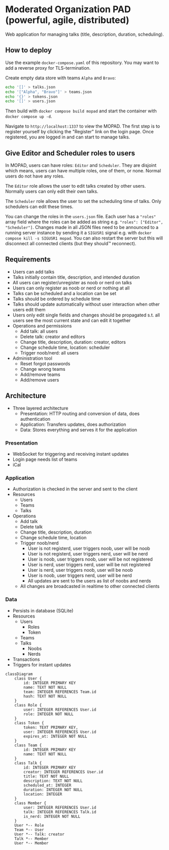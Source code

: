 # Moderated Organization PAD (powerful, agile, distributed)

Web application for managing talks (title, description, duration, scheduling).

## How to deploy

Use the example `docker-compose.yaml` of this repository.
You may want to add a reverse proxy for TLS-termination.

Create empty data store with teams `Alpha` and `Bravo`:

```bash
echo '[]' > talks.json
echo '["Alpha", "Bravo"]' > teams.json
echo '{}' > tokens.json
echo '[]' > users.json
```

Then build with `docker compose build mopad` and start the container with `docker compose up -d`.

Navigate to `http://localhost:1337` to view the MOPAD.
The first step is to register yourself by clicking the "Register" link on the login page.
Once registered, you are logged in and can start to manage talks.

## Give Editor and Scheduler roles to users

In MOPAD, users can have roles: `Editor` and `Scheduler`.
They are disjoint which means, users can have multiple roles, one of them, or none.
Normal users do not have any roles.

The `Editor` role allows the user to edit talks created by other users.
Normally users can only edit their own talks.

The `Scheduler` role allows the user to set the scheduling time of talks.
Only schedulers can edit these times.

You can change the roles in the `users.json` file.
Each user has a `"roles"` array field where the roles can be added as string e.g. `"roles": ["Editor", "Scheduler"]`.
Changes made in all JSON files need to be announced to a running server instance by sending it a `SIGUSR1` signal e.g. with `docker compose kill -s SIGUSR1 mopad`.
You can also restart the server but this will disconnect all connected clients (but they should™ reconnect).

## Requirements

- Users can add talks
- Talks initially contain title, description, and intended duration
- All users can register/unregister as noob or nerd on talks
- Users can only register as noob or nerd or nothing at all
- Talks can be scheduled and a location can be set
- Talks should be ordered by schedule time
- Talks should update automatically without user interaction when other users edit them
- Users only edit single fields and changes should be propagated s.t. all users see the most current state and can edit it together
- Operations and permissions
    - Add talk: all users
    - Delete talk: creator and editors
    - Change title, description, duration: creator, editors
    - Change schedule time, location: scheduler
    - Trigger noob/nerd: all users
- Administration tool
    - Reset forgot passwords
    - Change wrong teams
    - Add/remove teams
    - Add/remove users

## Architecture

- Three layered architecture
    - Presentation: HTTP routing and conversion of data, does authentication
    - Application: Transfers updates, does authorization
    - Data: Stores everything and serves it for the application

### Presentation

- WebSocket for triggering and receiving instant updates
- Login page needs list of teams
- iCal

### Application

- Authorization is checked in the server and sent to the client
- Resources
    - Users
    - Teams
    - Talks
- Operations
    - Add talk
    - Delete talk
    - Change title, description, duration
    - Change schedule time, location
    - Trigger noob/nerd
        - User is not registerd, user triggers noob, user will be noob
        - User is not registerd, user triggers nerd, user will be nerd
        - User is noob, user triggers noob, user will be not registered
        - User is nerd, user triggers nerd, user will be not registered
        - User is nerd, user triggers noob, user will be noob
        - User is noob, user triggers nerd, user will be nerd
        - All updates are sent to the users as list of noobs and nerds
    - All changes are broadcasted in realtime to other connected clients

### Data

- Persists in database (SQLite)
- Resources
    - Users
        - Roles
        - Token
    - Teams
    - Talks
        - Noobs
        - Nerds
- Transactions
- Triggers for instant updates

```mermaid
classDiagram
    class User {
        id: INTEGER PRIMARY KEY
        name: TEXT NOT NULL
        team: INTEGER REFERENCES Team.id
        hash: TEXT NOT NULL
    }
    class Role {
        user: INTEGER REFERENCES User.id
        role: INTEGER NOT NULL
    }
    class Token {
        token: TEXT PRIMARY KEY,
        user: INTEGER REFERENCES User.id
        expires_at: INTEGER NOT NULL
    }
    class Team {
        id: INTEGER PRIMARY KEY
        name: TEXT NOT NULL
    }
    class Talk {
        id: INTEGER PRIMARY KEY
        creator: INTEGER REFERENCES User.id
        title: TEXT NOT NULL
        description: TEXT NOT NULL
        scheduled_at: INTEGER
        duration: INTEGER NOT NULL
        location: INTEGER
    }
    class Member {
        user: INTEGER REFERENCES User.id
        talk: INTEGER REFERENCES Talk.id
        is_nerd: INTEGER NOT NULL
    }
    User *-- Role
    Team *-- User
    User *-- Talk: creator
    Talk *-- Member
    User *-- Member
```
